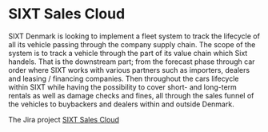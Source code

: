 # SIXT Sales Cloud

SIXT Denmark is looking to implement a fleet system to track the lifecycle of all its vehicle passing through the company supply chain. The scope of the system is to track a vehicle through the part of its value chain which Sixt handels. That is the downstream part; from the forecast phase through car order where SIXT works with various partners such as importers, dealers and leasing / financing companies.  Then throughout the cars lifecycle within SIXT while having the possibility to cover short- and long-term rentals as well as damage checks and fines, all through the sales funnel of the vehicles to buybackers and dealers within and outside Denmark.

The Jira project [SIXT Sales Cloud](https://3cconsult.atlassian.net/jira/software/c/projects/SIX/issues) 